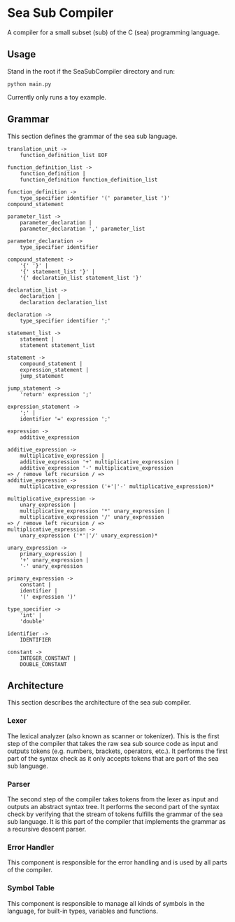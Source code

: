 # Sea Sub Compiler

A compiler for a small subset (sub) of the C (sea) programming language.

## Usage

Stand in the root if the SeaSubCompiler directory and run:
```
python main.py
```

Currently only runs a toy example.

## Grammar

This section defines the grammar of the sea sub language.

```
translation_unit ->
    function_definition_list EOF

function_definition_list ->
    function_definition |
    function_definition function_definition_list

function_definition ->
    type_specifier identifier '(' parameter_list ')' compound_statement

parameter_list ->
    parameter_declaration |
    parameter_declaration ',' parameter_list

parameter_declaration ->
    type_specifier identifier

compound_statement ->
    '{' '}' |
    '{' statement_list '}' |
    '{' declaration_list statement_list '}'

declaration_list ->
    declaration |
    declaration declaration_list

declaration ->
    type_specifier identifier ';'

statement_list ->
    statement |
    statement statement_list

statement ->
    compound_statement |
    expression_statement |
    jump_statement

jump_statement ->
    'return' expression ';'

expression_statement ->
    ';' |
    identifier '=' expression ';'

expression ->
    additive_expression

additive_expression ->
    multiplicative_expression |
    additive_expression '+' multiplicative_expression |
    additive_expression '-' multiplicative_expression
=> / remove left recursion / =>
additive_expression ->
    multiplicative_expression ('+'|'-' multiplicative_expression)*

multiplicative_expression ->
    unary_expression |
    multiplicative_expression '*' unary_expression |
    multiplicative_expression '/' unary_expression
=> / remove left recursion / =>
multiplicative_expression ->
    unary_expression ('*'|'/' unary_expression)*

unary_expression ->
    primary_expression |
    '+' unary_expression |
    '-' unary_expression

primary_expression ->
    constant |
    identifier |
    '(' expression ')'

type_specifier ->
    'int' |
    'double'

identifier ->
    IDENTIFIER

constant ->
    INTEGER_CONSTANT |
    DOUBLE_CONSTANT
```

## Architecture

This section describes the architecture of the sea sub compiler.

### Lexer

The lexical analyzer (also known as scanner or tokenizer). This is the first step of the compiler that takes the raw
sea sub source code as input and outputs tokens (e.g. numbers, brackets, operators, etc.). It performs the first part
of the syntax check as it only accepts tokens that are part of the sea sub language.

### Parser

The second step of the compiler takes tokens from the lexer as input and outputs an abstract syntax tree. It performs
the second part of the syntax check by verifying that the stream of tokens fulfills the grammar of the sea sub
language. It is this part of the compiler that implements the grammar as a recursive descent parser.

### Error Handler

This component is responsible for the error handling and is used by all parts of the compiler.

### Symbol Table

This component is responsible to manage all kinds of symbols in the language, for built-in types, variables and
functions.
